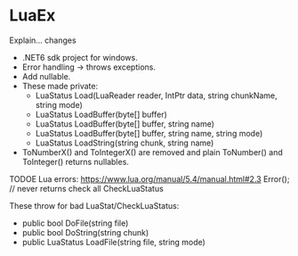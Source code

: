 # LuaEx

Explain... changes

- .NET6 sdk project for windows.
- Error handling -> throws exceptions.
- Add nullable.
- These made private:
    - LuaStatus Load(LuaReader reader, IntPtr data, string chunkName, string mode)
    - LuaStatus LoadBuffer(byte[] buffer)
    - LuaStatus LoadBuffer(byte[] buffer, string name)
    - LuaStatus LoadBuffer(byte[] buffer, string name, string mode)
    - LuaStatus LoadString(string chunk, string name)
- ToNumberX() and ToIntegerX() are removed and plain ToNumber() and ToInteger() returns nullables.


TODOE Lua errors: https://www.lua.org/manual/5.4/manual.html#2.3
Error(); // never returns
check all CheckLuaStatus

These throw for bad LuaStat/CheckLuaStatus:
- public bool DoFile(string file)
- public bool DoString(string chunk)
- public LuaStatus LoadFile(string file, string mode)

